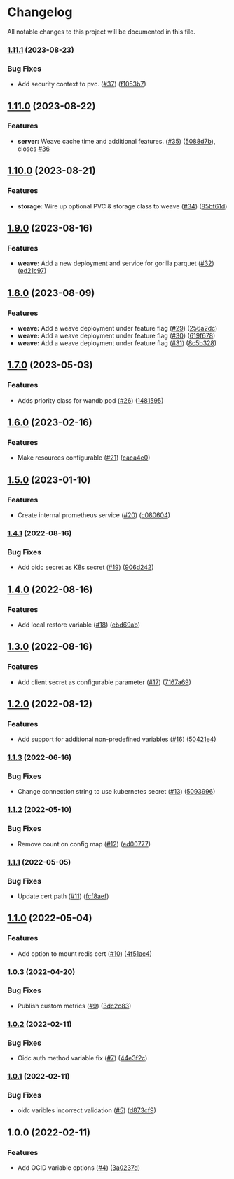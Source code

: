 # Changelog

All notable changes to this project will be documented in this file.

### [1.11.1](https://github.com/wandb/terraform-kubernetes-wandb/compare/v1.11.0...v1.11.1) (2023-08-23)


### Bug Fixes

* Add security context to pvc. ([#37](https://github.com/wandb/terraform-kubernetes-wandb/issues/37)) ([f1053b7](https://github.com/wandb/terraform-kubernetes-wandb/commit/f1053b70d0223e85b9252e8663aa42d84cfa7d81))

## [1.11.0](https://github.com/wandb/terraform-kubernetes-wandb/compare/v1.10.0...v1.11.0) (2023-08-22)


### Features

* **server:** Weave cache time and additional features. ([#35](https://github.com/wandb/terraform-kubernetes-wandb/issues/35)) ([5088d7b](https://github.com/wandb/terraform-kubernetes-wandb/commit/5088d7b248fbbe57ea7c4ea4f79ec60b1e797fb4)), closes [#36](https://github.com/wandb/terraform-kubernetes-wandb/issues/36)

## [1.10.0](https://github.com/wandb/terraform-kubernetes-wandb/compare/v1.9.0...v1.10.0) (2023-08-21)


### Features

* **storage:** Wire up optional PVC & storage class to weave ([#34](https://github.com/wandb/terraform-kubernetes-wandb/issues/34)) ([85bf61d](https://github.com/wandb/terraform-kubernetes-wandb/commit/85bf61d43ce7d0a962aae43503fefe73f5fd5d1f))

## [1.9.0](https://github.com/wandb/terraform-kubernetes-wandb/compare/v1.8.0...v1.9.0) (2023-08-16)


### Features

* **weave:** Add a new deployment and service for gorilla parquet ([#32](https://github.com/wandb/terraform-kubernetes-wandb/issues/32)) ([ed21c97](https://github.com/wandb/terraform-kubernetes-wandb/commit/ed21c9749c83ce3e84697cff53cfc73bcf5c0038))

## [1.8.0](https://github.com/wandb/terraform-kubernetes-wandb/compare/v1.7.0...v1.8.0) (2023-08-09)


### Features

* **weave:** Add a weave deployment under feature flag ([#29](https://github.com/wandb/terraform-kubernetes-wandb/issues/29)) ([256a2dc](https://github.com/wandb/terraform-kubernetes-wandb/commit/256a2dcac42672dcc56426bd64142cb33f825da1))
* **weave:** Add a weave deployment under feature flag ([#30](https://github.com/wandb/terraform-kubernetes-wandb/issues/30)) ([619f678](https://github.com/wandb/terraform-kubernetes-wandb/commit/619f678a9ad77336afa61583d2798286f4483ea4))
* **weave:** Add a weave deployment under feature flag ([#31](https://github.com/wandb/terraform-kubernetes-wandb/issues/31)) ([8c5b328](https://github.com/wandb/terraform-kubernetes-wandb/commit/8c5b328e9c254b649212095f49b7144d8ce905b4))

## [1.7.0](https://github.com/wandb/terraform-kubernetes-wandb/compare/v1.6.0...v1.7.0) (2023-05-03)


### Features

* Adds priority class for wandb pod ([#26](https://github.com/wandb/terraform-kubernetes-wandb/issues/26)) ([1481595](https://github.com/wandb/terraform-kubernetes-wandb/commit/1481595668f9d94030037c55c1a894f2ff401748))

## [1.6.0](https://github.com/wandb/terraform-kubernetes-wandb/compare/v1.5.0...v1.6.0) (2023-02-16)


### Features

* Make resources configurable ([#21](https://github.com/wandb/terraform-kubernetes-wandb/issues/21)) ([caca4e0](https://github.com/wandb/terraform-kubernetes-wandb/commit/caca4e0551431084c70b882fa5138aeba0ed4906))

## [1.5.0](https://github.com/wandb/terraform-kubernetes-wandb/compare/v1.4.1...v1.5.0) (2023-01-10)


### Features

* Create internal prometheus service ([#20](https://github.com/wandb/terraform-kubernetes-wandb/issues/20)) ([c080604](https://github.com/wandb/terraform-kubernetes-wandb/commit/c080604414d2dd18df79504f7239f83295c3d893))

### [1.4.1](https://github.com/wandb/terraform-kubernetes-wandb/compare/v1.4.0...v1.4.1) (2022-08-16)


### Bug Fixes

* Add oidc secret as K8s secret ([#19](https://github.com/wandb/terraform-kubernetes-wandb/issues/19)) ([906d242](https://github.com/wandb/terraform-kubernetes-wandb/commit/906d242320ce6595697a92a294e0fb3befe783b2))

## [1.4.0](https://github.com/wandb/terraform-kubernetes-wandb/compare/v1.3.0...v1.4.0) (2022-08-16)


### Features

* Add local restore variable ([#18](https://github.com/wandb/terraform-kubernetes-wandb/issues/18)) ([ebd69ab](https://github.com/wandb/terraform-kubernetes-wandb/commit/ebd69abe6d59ff7164359c5e7c5d7d2bf091ea12))

## [1.3.0](https://github.com/wandb/terraform-kubernetes-wandb/compare/v1.2.0...v1.3.0) (2022-08-16)


### Features

* Add client secret as configurable parameter ([#17](https://github.com/wandb/terraform-kubernetes-wandb/issues/17)) ([7167a69](https://github.com/wandb/terraform-kubernetes-wandb/commit/7167a69e4936e73ba7d1b76d3c30a1d796677944))

## [1.2.0](https://github.com/wandb/terraform-kubernetes-wandb/compare/v1.1.3...v1.2.0) (2022-08-12)


### Features

* Add support for additional non-predefined variables ([#16](https://github.com/wandb/terraform-kubernetes-wandb/issues/16)) ([50421e4](https://github.com/wandb/terraform-kubernetes-wandb/commit/50421e4aa6b71c71deb95e20caf59542c982b657))

### [1.1.3](https://github.com/wandb/terraform-kubernetes-wandb/compare/v1.1.2...v1.1.3) (2022-06-16)


### Bug Fixes

* Change connection string to use kubernetes secret ([#13](https://github.com/wandb/terraform-kubernetes-wandb/issues/13)) ([5093996](https://github.com/wandb/terraform-kubernetes-wandb/commit/5093996aa448942b9dfe14f2e3d98ef7451f62ea))

### [1.1.2](https://github.com/wandb/terraform-kubernetes-wandb/compare/v1.1.1...v1.1.2) (2022-05-10)


### Bug Fixes

* Remove count on config map ([#12](https://github.com/wandb/terraform-kubernetes-wandb/issues/12)) ([ed00777](https://github.com/wandb/terraform-kubernetes-wandb/commit/ed00777d27b0c6bfa3f8b5cd1cb23012ecfffe0d))

### [1.1.1](https://github.com/wandb/terraform-kubernetes-wandb/compare/v1.1.0...v1.1.1) (2022-05-05)


### Bug Fixes

* Update cert path ([#11](https://github.com/wandb/terraform-kubernetes-wandb/issues/11)) ([fcf8aef](https://github.com/wandb/terraform-kubernetes-wandb/commit/fcf8aef30f82527ced96470c2fd98cc6205eaeeb))

## [1.1.0](https://github.com/wandb/terraform-kubernetes-wandb/compare/v1.0.3...v1.1.0) (2022-05-04)


### Features

* Add option to mount redis cert ([#10](https://github.com/wandb/terraform-kubernetes-wandb/issues/10)) ([4f51ac4](https://github.com/wandb/terraform-kubernetes-wandb/commit/4f51ac43635a3094a7fe65c25a66336771e7a7f1))

### [1.0.3](https://github.com/wandb/terraform-kubernetes-wandb/compare/v1.0.2...v1.0.3) (2022-04-20)


### Bug Fixes

* Publish custom metrics ([#9](https://github.com/wandb/terraform-kubernetes-wandb/issues/9)) ([3dc2c83](https://github.com/wandb/terraform-kubernetes-wandb/commit/3dc2c83e30ea25838037e6a5a788c01323b1c57b))

### [1.0.2](https://github.com/wandb/terraform-kubernetes-wandb/compare/v1.0.1...v1.0.2) (2022-02-11)


### Bug Fixes

* Oidc auth method variable fix ([#7](https://github.com/wandb/terraform-kubernetes-wandb/issues/7)) ([44e3f2c](https://github.com/wandb/terraform-kubernetes-wandb/commit/44e3f2ce5132cd4cf937e731de49fc3cdf20c67f))

### [1.0.1](https://github.com/wandb/terraform-kubernetes-wandb/compare/v1.0.0...v1.0.1) (2022-02-11)


### Bug Fixes

* oidc varibles incorrect validation ([#5](https://github.com/wandb/terraform-kubernetes-wandb/issues/5)) ([d873cf9](https://github.com/wandb/terraform-kubernetes-wandb/commit/d873cf9a17ecb39ae4912eda4b5bc2e668262089))

## 1.0.0 (2022-02-11)


### Features

* Add OCID variable options ([#4](https://github.com/wandb/terraform-kubernetes-wandb/issues/4)) ([3a0237d](https://github.com/wandb/terraform-kubernetes-wandb/commit/3a0237d22de9fd5493765571d5bfe9e56921f5eb))

